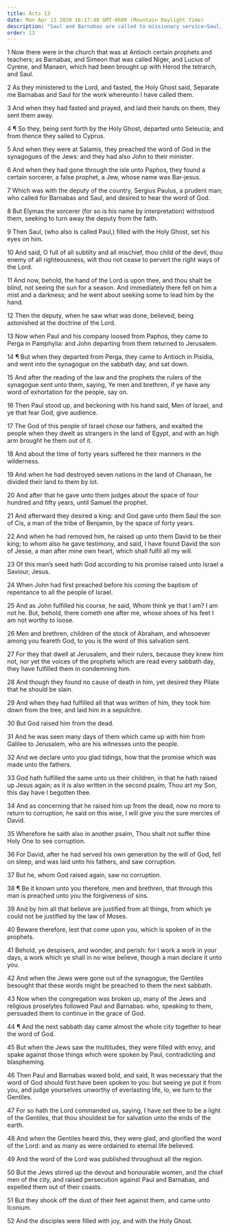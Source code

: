 ```yaml
---
title: Acts 13
date: Mon Apr 13 2020 16:17:48 GMT-0600 (Mountain Daylight Time)
description: "Saul and Barnabas are called to missionary service—Saul, now called Paul, curses a sorcerer—Christ is a descendant of David—Paul offers the gospel to Israel, then to the Gentiles."
order: 13
---
```


1 Now there were in the church that was at Antioch certain prophets and teachers; as Barnabas, and Simeon that was called Niger, and Lucius of Cyrene, and Manaen, which had been brought up with Herod the tetrarch, and Saul.

2 As they ministered to the Lord, and fasted, the Holy Ghost said, Separate me Barnabas and Saul for the work whereunto I have called them.

3 And when they had fasted and prayed, and laid their hands on them, they sent them away.

4 ¶ So they, being sent forth by the Holy Ghost, departed unto Seleucia; and from thence they sailed to Cyprus.

5 And when they were at Salamis, they preached the word of God in the synagogues of the Jews: and they had also John to their minister.

6 And when they had gone through the isle unto Paphos, they found a certain sorcerer, a false prophet, a Jew, whose name was Bar-jesus.

7 Which was with the deputy of the country, Sergius Paulus, a prudent man; who called for Barnabas and Saul, and desired to hear the word of God.

8 But Elymas the sorcerer (for so is his name by interpretation) withstood them, seeking to turn away the deputy from the faith.

9 Then Saul, (who also is called Paul,) filled with the Holy Ghost, set his eyes on him.

10 And said, O full of all subtilty and all mischief, thou child of the devil, thou enemy of all righteousness, wilt thou not cease to pervert the right ways of the Lord.

11 And now, behold, the hand of the Lord is upon thee, and thou shalt be blind, not seeing the sun for a season. And immediately there fell on him a mist and a darkness; and he went about seeking some to lead him by the hand.

12 Then the deputy, when he saw what was done, believed, being astonished at the doctrine of the Lord.

13 Now when Paul and his company loosed from Paphos, they came to Perga in Pamphylia: and John departing from them returned to Jerusalem.

14 ¶ But when they departed from Perga, they came to Antioch in Pisidia, and went into the synagogue on the sabbath day, and sat down.

15 And after the reading of the law and the prophets the rulers of the synagogue sent unto them, saying, Ye men and brethren, if ye have any word of exhortation for the people, say on.

16 Then Paul stood up, and beckoning with his hand said, Men of Israel, and ye that fear God, give audience.

17 The God of this people of Israel chose our fathers, and exalted the people when they dwelt as strangers in the land of Egypt, and with an high arm brought he them out of it.

18 And about the time of forty years suffered he their manners in the wilderness.

19 And when he had destroyed seven nations in the land of Chanaan, he divided their land to them by lot.

20 And after that he gave unto them judges about the space of four hundred and fifty years, until Samuel the prophet.

21 And afterward they desired a king: and God gave unto them Saul the son of Cis, a man of the tribe of Benjamin, by the space of forty years.

22 And when he had removed him, he raised up unto them David to be their king; to whom also he gave testimony, and said, I have found David the son of Jesse, a man after mine own heart, which shall fulfil all my will.

23 Of this man’s seed hath God according to his promise raised unto Israel a Saviour, Jesus.

24 When John had first preached before his coming the baptism of repentance to all the people of Israel.

25 And as John fulfilled his course, he said, Whom think ye that I am? I am not he. But, behold, there cometh one after me, whose shoes of his feet I am not worthy to loose.

26 Men and brethren, children of the stock of Abraham, and whosoever among you feareth God, to you is the word of this salvation sent.

27 For they that dwell at Jerusalem, and their rulers, because they knew him not, nor yet the voices of the prophets which are read every sabbath day, they have fulfilled them in condemning him.

28 And though they found no cause of death in him, yet desired they Pilate that he should be slain.

29 And when they had fulfilled all that was written of him, they took him down from the tree, and laid him in a sepulchre.

30 But God raised him from the dead.

31 And he was seen many days of them which came up with him from Galilee to Jerusalem, who are his witnesses unto the people.

32 And we declare unto you glad tidings, how that the promise which was made unto the fathers.

33 God hath fulfilled the same unto us their children, in that he hath raised up Jesus again; as it is also written in the second psalm, Thou art my Son, this day have I begotten thee.

34 And as concerning that he raised him up from the dead, now no more to return to corruption, he said on this wise, I will give you the sure mercies of David.

35 Wherefore he saith also in another psalm, Thou shalt not suffer thine Holy One to see corruption.

36 For David, after he had served his own generation by the will of God, fell on sleep, and was laid unto his fathers, and saw corruption.

37 But he, whom God raised again, saw no corruption.

38 ¶ Be it known unto you therefore, men and brethren, that through this man is preached unto you the forgiveness of sins.

39 And by him all that believe are justified from all things, from which ye could not be justified by the law of Moses.

40 Beware therefore, lest that come upon you, which is spoken of in the prophets.

41 Behold, ye despisers, and wonder, and perish: for I work a work in your days, a work which ye shall in no wise believe, though a man declare it unto you.

42 And when the Jews were gone out of the synagogue, the Gentiles besought that these words might be preached to them the next sabbath.

43 Now when the congregation was broken up, many of the Jews and religious proselytes followed Paul and Barnabas: who, speaking to them, persuaded them to continue in the grace of God.

44 ¶ And the next sabbath day came almost the whole city together to hear the word of God.

45 But when the Jews saw the multitudes, they were filled with envy, and spake against those things which were spoken by Paul, contradicting and blaspheming.

46 Then Paul and Barnabas waxed bold, and said, It was necessary that the word of God should first have been spoken to you: but seeing ye put it from you, and judge yourselves unworthy of everlasting life, lo, we turn to the Gentiles.

47 For so hath the Lord commanded us, saying, I have set thee to be a light of the Gentiles, that thou shouldest be for salvation unto the ends of the earth.

48 And when the Gentiles heard this, they were glad, and glorified the word of the Lord: and as many as were ordained to eternal life believed.

49 And the word of the Lord was published throughout all the region.

50 But the Jews stirred up the devout and honourable women, and the chief men of the city, and raised persecution against Paul and Barnabas, and expelled them out of their coasts.

51 But they shook off the dust of their feet against them, and came unto Iconium.

52 And the disciples were filled with joy, and with the Holy Ghost.
